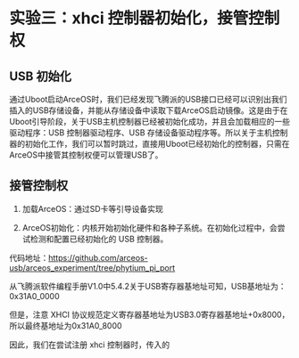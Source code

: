# 实验三：xhci 控制器初始化，接管控制权

## USB 初始化

通过Uboot启动ArceOS时，我们已经发现飞腾派的USB接口已经可以识别出我们插入的USB存储设备，并能从存储设备中读取下载ArceOS启动镜像。这是由于在Uboot引导阶段，关于USB主机控制器已经被初始化成功，并且会加载相应的一些驱动程序：USB 控制器驱动程序、USB 存储设备驱动程序等。所以关于主机控制器的初始化工作，我们可以暂时跳过，直接用Uboot已经初始化的控制器，只需在ArceOS中接管其控制权便可以管理USB了。

## 接管控制权

1. 加载ArceOS：通过SD卡等引导设备实现

2. ArceOS初始化：内核开始初始化硬件和各种子系统。在初始化过程中，会尝试检测和配置已经初始化的 USB 控制器。

代码地址：<https://github.com/arceos-usb/arceos_experiment/tree/phytium_pi_port>

从飞腾派软件编程手册V1.0中5.4.2关于USB寄存器基地址可知，USB基地址为：0x31A0_0000

但是，注意 XHCI 协议规范定义寄存器基地址为USB3.0寄存器基地址+0x8000，所以最终基地址为0x31A0_8000

因此，我们在尝试注册 xhci 控制器时，传入的


